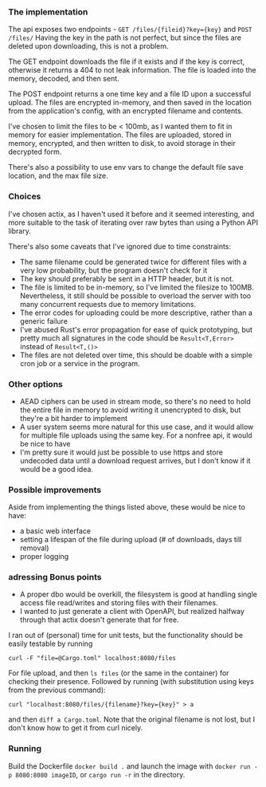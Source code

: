 ### The implementation

The api exposes two endpoints - `GET /files/{fileid}?key={key}` and `POST /files/`
Having the key in the path is not perfect, but since the files are deleted upon downloading, this is not a problem.

The GET endpoint downloads the file if it exists and if the key is correct, otherwise it returns a 404 to not leak information. The file is loaded into the memory, decoded, and then sent.

The POST endpoint returns a one time key and a file ID upon a successful upload. The files are encrypted in-memory, and then saved in the location from the application's config, with an encrypted filename and contents.

I've chosen to limit the files to be < 100mb, as I wanted them to fit in memory for easier implementation. The files are uploaded, stored in memory, encrypted, and then written to disk, to avoid storage in their decrypted form.

There's also a possibility to use env vars to change the default file save location, and the max file size.

### Choices

I've chosen actix, as I haven't used it before and it seemed interesting, and more suitable to the task of iterating over raw bytes than using a Python API library.

There's also some caveats that I've ignored due to time constraints:
- The same filename could be generated twice for different files with a very low probability, but the program doesn't check for it
- The key should preferably be sent in a HTTP header, but it is not.
- The file is limited to be in-memory, so I've limited the filesize to 100MB. Nevertheless, it still should be possible to overload the server with too many concurrent requests due to memory limitations.
- The error codes for uploading could be more descriptive, rather than a generic failure
- I've abused Rust's error propagation for ease of quick prototyping, but pretty much all signatures in the code should be `Result<T,Error>` instead of `Result<T,()>`
- The files are not deleted over time, this should be doable with a simple cron job or a service in the program.

### Other options
- AEAD ciphers can be used in stream mode, so there's no need to hold the entire file in memory to avoid writing it unencrypted to disk, but they're a bit harder to implement
- A user system seems more natural for this use case, and it would allow for multiple file uploads using the same key. For a nonfree api, it would be nice to have
- I'm pretty sure it would just be possible to use https and store undecoded data until a download request arrives, but I don't know if it would be a good idea.

### Possible improvements
Aside from implementing the things listed above, these would be nice to have:
- a basic web interface
- setting a lifespan of the file during upload  (# of downloads, days till removal)
- proper logging

### adressing Bonus points
- A proper dbo would be overkill, the filesystem is good at handling single access file read/writes and storing files with their filenames.
- I wanted to just generate a client with OpenAPI, but realized halfway through that actix doesn't generate that for free.

I ran out of (personal) time for unit tests, but the functionality should be easily testable by running
```
curl -F "file=@Cargo.toml" localhost:8080/files
```
For file upload, and then `ls files` (or the same in the container) for checking their presence.
Followed by running (with substitution using keys from the previous command):
```
curl "localhost:8080/files/{filename}?key={key}" > a
```

and then `diff a Cargo.toml`. Note that the original filename is not lost, but I don't know how to get it from curl nicely.

### Running
Build the Dockerfile `docker build .` and launch the image with `docker run -p 8080:8080 imageID`, or `cargo run -r` in the directory.

